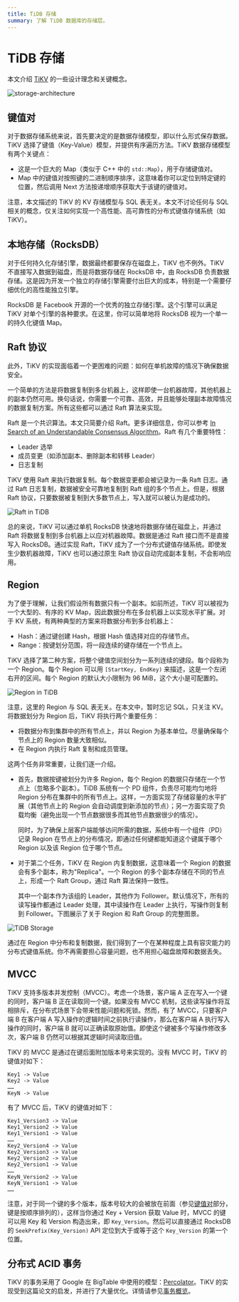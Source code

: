 ```yaml
---
title: TiDB 存储
summary: 了解 TiDB 数据库的存储层。
---
```


# TiDB 存储

本文介绍 [TiKV](https://github.com/tikv/tikv) 的一些设计理念和关键概念。

![storage-architecture](/media/tidb-storage-architecture-1.png)

## 键值对

对于数据存储系统来说，首先要决定的是数据存储模型，即以什么形式保存数据。TiKV 选择了键值（Key-Value）模型，并提供有序遍历方法。TiKV 数据存储模型有两个关键点：

+ 这是一个巨大的 Map（类似于 C++ 中的 `std::Map`），用于存储键值对。
+ Map 中的键值对按照键的二进制顺序排序，这意味着你可以定位到特定键的位置，然后调用 Next 方法按递增顺序获取大于该键的键值对。

注意，本文描述的 TiKV 的 KV 存储模型与 SQL 表无关。本文不讨论任何与 SQL 相关的概念，仅关注如何实现一个高性能、高可靠性的分布式键值存储系统（如 TiKV）。

## 本地存储（RocksDB）

对于任何持久化存储引擎，数据最终都要保存在磁盘上，TiKV 也不例外。TiKV 不直接写入数据到磁盘，而是将数据存储在 RocksDB 中，由 RocksDB 负责数据存储。这是因为开发一个独立的存储引擎需要付出巨大的成本，特别是一个需要仔细优化的高性能独立引擎。

RocksDB 是 Facebook 开源的一个优秀的独立存储引擎。这个引擎可以满足 TiKV 对单个引擎的各种要求。在这里，你可以简单地将 RocksDB 视为一个单一的持久化键值 Map。

## Raft 协议

此外，TiKV 的实现面临着一个更困难的问题：如何在单机故障的情况下确保数据安全。

一个简单的方法是将数据复制到多台机器上，这样即使一台机器故障，其他机器上的副本仍然可用。换句话说，你需要一个可靠、高效，并且能够处理副本故障情况的数据复制方案。所有这些都可以通过 Raft 算法来实现。

Raft 是一个共识算法。本文只简要介绍 Raft。更多详细信息，你可以参考 [In Search of an Understandable Consensus Algorithm](https://raft.github.io/raft.pdf)。Raft 有几个重要特性：

- Leader 选举
- 成员变更（如添加副本、删除副本和转移 Leader）
- 日志复制

TiKV 使用 Raft 来执行数据复制。每个数据变更都会被记录为一条 Raft 日志。通过 Raft 日志复制，数据被安全可靠地复制到 Raft 组的多个节点上。但是，根据 Raft 协议，只要数据被复制到大多数节点上，写入就可以被认为是成功的。

![Raft in TiDB](/media/tidb-storage-1.png)

总的来说，TiKV 可以通过单机 RocksDB 快速地将数据存储在磁盘上，并通过 Raft 将数据复制到多台机器上以应对机器故障。数据是通过 Raft 接口而不是直接写入 RocksDB。通过实现 Raft，TiKV 成为了一个分布式键值存储系统。即使发生少数机器故障，TiKV 也可以通过原生 Raft 协议自动完成副本复制，不会影响应用。

## Region

为了便于理解，让我们假设所有数据只有一个副本。如前所述，TiKV 可以被视为一个大型的、有序的 KV Map，因此数据分布在多台机器上以实现水平扩展。对于 KV 系统，有两种典型的方案来将数据分布到多台机器上：

* Hash：通过键创建 Hash，根据 Hash 值选择对应的存储节点。
* Range：按键划分范围，将一段连续的键存储在一个节点上。

TiKV 选择了第二种方案，将整个键值空间划分为一系列连续的键段。每个段称为一个 Region。每个 Region 可以用 `[StartKey, EndKey)` 来描述，这是一个左闭右开的区间。每个 Region 的默认大小限制为 96 MiB，这个大小是可配置的。

![Region in TiDB](/media/tidb-storage-2.png)

注意，这里的 Region 与 SQL 表无关。在本文中，暂时忘记 SQL，只关注 KV。将数据划分为 Region 后，TiKV 将执行两个重要任务：

* 将数据分布到集群中的所有节点上，并以 Region 为基本单位。尽量确保每个节点上的 Region 数量大致相似。
* 在 Region 内执行 Raft 复制和成员管理。

这两个任务非常重要，让我们逐一介绍。

* 首先，数据按键被划分为许多 Region，每个 Region 的数据只存储在一个节点上（忽略多个副本）。TiDB 系统有一个 PD 组件，负责尽可能均匀地将 Region 分布在集群中的所有节点上。这样，一方面实现了存储容量的水平扩展（其他节点上的 Region 会自动调度到新添加的节点）；另一方面实现了负载均衡（避免出现一个节点数据很多而其他节点数据很少的情况）。

    同时，为了确保上层客户端能够访问所需的数据，系统中有一个组件（PD）记录 Region 在节点上的分布情况，即通过任何键都能知道这个键属于哪个 Region 以及该 Region 位于哪个节点。

* 对于第二个任务，TiKV 在 Region 内复制数据，这意味着一个 Region 的数据会有多个副本，称为"Replica"。一个 Region 的多个副本存储在不同的节点上，形成一个 Raft Group，通过 Raft 算法保持一致性。

    其中一个副本作为该组的 Leader，其他作为 Follower。默认情况下，所有的读写操作都通过 Leader 处理，其中读操作在 Leader 上执行，写操作则复制到 Follower。下图展示了关于 Region 和 Raft Group 的完整图景。

![TiDB Storage](/media/tidb-storage-3.png)

通过在 Region 中分布和复制数据，我们得到了一个在某种程度上具有容灾能力的分布式键值系统。你不再需要担心容量问题，也不用担心磁盘故障和数据丢失。

## MVCC

TiKV 支持多版本并发控制（MVCC）。考虑一个场景，客户端 A 正在写入一个键的同时，客户端 B 正在读取同一个键。如果没有 MVCC 机制，这些读写操作将互相排斥，在分布式场景下会带来性能问题和死锁。然而，有了 MVCC，只要客户端 B 在客户端 A 写入操作的逻辑时间之前执行读操作，那么在客户端 A 执行写入操作的同时，客户端 B 就可以正确读取原始值。即使这个键被多个写操作修改多次，客户端 B 仍然可以根据其逻辑时间读取旧值。

TiKV 的 MVCC 是通过在键后面附加版本号来实现的。没有 MVCC 时，TiKV 的键值对如下：

```
Key1 -> Value
Key2 -> Value
……
KeyN -> Value
```

有了 MVCC 后，TiKV 的键值对如下：

```
Key1_Version3 -> Value
Key1_Version2 -> Value
Key1_Version1 -> Value
……
Key2_Version4 -> Value
Key2_Version3 -> Value
Key2_Version2 -> Value
Key2_Version1 -> Value
……
KeyN_Version2 -> Value
KeyN_Version1 -> Value
……
```

注意，对于同一个键的多个版本，版本号较大的会被放在前面（参见[键值对](#键值对)部分，键是按顺序排列的），这样当你通过 Key + Version 获取 Value 时，MVCC 的键可以用 Key 和 Version 构造出来，即 `Key_Version`。然后可以直接通过 RocksDB 的 `SeekPrefix(Key_Version)` API 定位到大于或等于这个 `Key_Version` 的第一个位置。

## 分布式 ACID 事务

TiKV 的事务采用了 Google 在 BigTable 中使用的模型：[Percolator](https://research.google/pubs/large-scale-incremental-processing-using-distributed-transactions-and-notifications/)。TiKV 的实现受到这篇论文的启发，并进行了大量优化。详情请参见[事务概览](/transaction-overview.md)。
